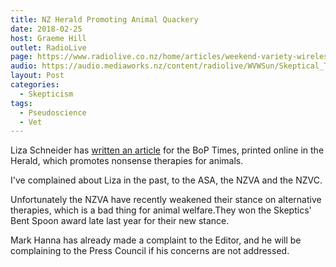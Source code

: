 ```yaml
---
title: NZ Herald Promoting Animal Quackery
date: 2018-02-25
host: Graeme Hill
outlet: RadioLive
page: https://www.radiolive.co.nz/home/articles/weekend-variety-wireless/2018/02/skeptical-thoughts--laying-eggs--animal-quackery-and-the-spaghet.html
audio: https://audio.mediaworks.nz/content/radiolive/WVWSun/Skeptical_Thoughts.mp3
layout: Post
categories:
  - Skepticism
tags:
  - Pseudoscience
  - Vet
---
```


Liza Schneider has [written an article](http://www.nzherald.co.nz/animals-pets/news/article.cfm?c_id=500834&objectid=11999154) for the BoP Times, printed online in the Herald, which promotes nonsense therapies for animals.

<!-- more -->

I've complained about Liza in the past, to the ASA, the NZVA and the NZVC.

Unfortunately the NZVA have recently weakened their stance on alternative therapies, which is a bad thing for animal welfare.They won the Skeptics' Bent Spoon award late last year for their new stance.

Mark Hanna has already made a complaint to the Editor, and he will be complaining to the Press Council if his concerns are not addressed.
